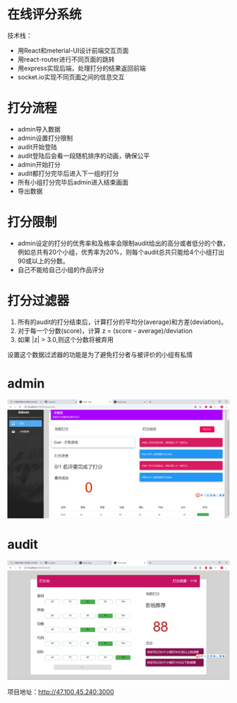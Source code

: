 ﻿# 在线评分系统

技术栈：

- 用React和meterial-UI设计前端交互页面
- 用react-router进行不同页面的跳转
- 用express实现后端，处理打分的结果返回前端
- socket.io实现不同页面之间的信息交互

# 打分流程

- admin导入数据
- admin设置打分限制
- audit开始登陆
- audit登陆后会看一段随机排序的动画，确保公平
- admin开始打分
- audit都打分完毕后进入下一组的打分
- 所有小组打分完毕后admin进入结束画面
- 导出数据

# 打分限制

- admin设定的打分的优秀率和及格率会限制audit给出的高分或者低分的个数，例如总共有20个小组，优秀率为20%，则每个audit总共只能给4个小组打出90或以上的分数。
- 自己不能给自己小组的作品评分

# 打分过滤器

1. 所有的audit的打分结束后，计算打分的平均分(average)和方差(deviation)。
2. 对于每一个分数(score)，计算 z = (score - average)/deviation
3. 如果 |z| > 3.0,则这个分数将被弃用

设置这个数据过滤器的功能是为了避免打分者与被评价的小组有私情

# admin

![](./pic/admin.png)

# audit

![](./pic/audit.png)

项目地址：http://47.100.45.240:3000
